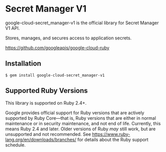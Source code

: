 # Secret Manager V1

google-cloud-secret_manager-v1 is the official library for Secret Manager V1 API.

Stores, manages, and secures access to application secrets.

https://github.com/googleapis/google-cloud-ruby

## Installation

```
$ gem install google-cloud-secret_manager-v1
```

## Supported Ruby Versions

This library is supported on Ruby 2.4+.

Google provides official support for Ruby versions that are actively supported
by Ruby Core—that is, Ruby versions that are either in normal maintenance or
in security maintenance, and not end of life. Currently, this means Ruby 2.4
and later. Older versions of Ruby _may_ still work, but are unsupported and not
recommended. See https://www.ruby-lang.org/en/downloads/branches/ for details
about the Ruby support schedule.
